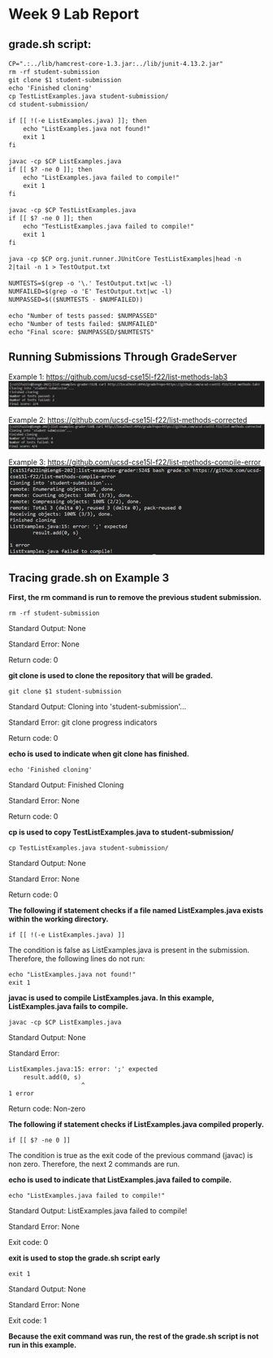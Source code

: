 # Week 9 Lab Report #

## grade.sh script: ##

    CP=".:../lib/hamcrest-core-1.3.jar:../lib/junit-4.13.2.jar"
    rm -rf student-submission
    git clone $1 student-submission
    echo 'Finished cloning'
    cp TestListExamples.java student-submission/
    cd student-submission/

    if [[ !(-e ListExamples.java) ]]; then
        echo "ListExamples.java not found!"
        exit 1
    fi

    javac -cp $CP ListExamples.java
    if [[ $? -ne 0 ]]; then
        echo "ListExamples.java failed to compile!"
        exit 1
    fi

    javac -cp $CP TestListExamples.java
    if [[ $? -ne 0 ]]; then
        echo "TestListExamples.java failed to compile!"
        exit 1
    fi

    java -cp $CP org.junit.runner.JUnitCore TestListExamples|head -n 2|tail -n 1 > TestOutput.txt

    NUMTESTS=$(grep -o '\.' TestOutput.txt|wc -l)
    NUMFAILED=$(grep -o 'E' TestOutput.txt|wc -l)
    NUMPASSED=$(($NUMTESTS - $NUMFAILED))

    echo "Number of tests passed: $NUMPASSED"
    echo "Number of tests failed: $NUMFAILED"
    echo "Final score: $NUMPASSED/$NUMTESTS"

## Running Submissions Through GradeServer ##
Example 1: https://github.com/ucsd-cse15l-f22/list-methods-lab3
![Image](Submission1.png)

Example 2: https://github.com/ucsd-cse15l-f22/list-methods-corrected
![Image](Submission2.png)

Example 3: https://github.com/ucsd-cse15l-f22/list-methods-compile-error
![Image](Submission3.png)

## Tracing grade.sh on Example 3 ##
**First, the rm command is run to remove the previous student submission.**

    rm -rf student-submission

Standard Output: None

Standard Error: None

Return code: 0

**git clone is used to clone the repository that will be graded.**

    git clone $1 student-submission

Standard Output: Cloning into 'student-submission'...

Standard Error: git clone progress indicators

Return code: 0

**echo is used to indicate when git clone has finished.**

    echo 'Finished cloning'

Standard Output: Finished Cloning

Standard Error: None

Return code: 0

**cp is used to copy TestListExamples.java to student-submission/**

    cp TestListExamples.java student-submission/

Standard Output: None

Standard Error: None

Return code: 0

**The following if statement checks if a file named ListExamples.java exists within the working directory.**

    if [[ !(-e ListExamples.java) ]]

The condition is false as ListExamples.java is present in the submission. Therefore, the following lines do not run:

    echo "ListExamples.java not found!"
    exit 1

**javac is used to compile ListExamples.java. In this example, ListExamples.java fails to compile.**

    javac -cp $CP ListExamples.java

Standard Output: None

Standard Error: 

    ListExamples.java:15: error: ';' expected
        result.add(0, s)
                        ^
    1 error

Return code: Non-zero

**The following if statement checks if ListExamples.java compiled properly.**

    if [[ $? -ne 0 ]]

The condition is true as the exit code of the previous command (javac) is non zero. Therefore, the next 2 commands are run.

**echo is used to indicate that ListExamples.java failed to compile.**

    echo "ListExamples.java failed to compile!"

Standard Output: ListExamples.java failed to compile!

Standard Error: None

Exit code: 0

**exit is used to stop the grade.sh script early**

    exit 1

Standard Output: None

Standard Error: None

Exit code: 1

**Because the exit command was run, the rest of the grade.sh script is not run in this example.**